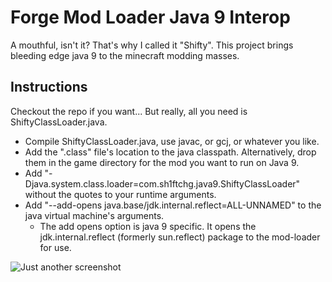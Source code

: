 # Forge Mod Loader Java 9 Interop
A mouthful, isn't it? That's why I called it "Shifty". This project brings bleeding edge java 9 to the minecraft modding masses.

## Instructions

Checkout the repo if you want... But really, all you need is ShiftyClassLoader.java. 

- Compile ShiftyClassLoader.java, use javac, or gcj, or whatever you like.
- Add the ".class" file's location to the java classpath. Alternatively, drop them in the game directory for the mod you want to run on Java 9.
- Add "-Djava.system.class.loader=com.sh1ftchg.java9.ShiftyClassLoader" without the quotes to your runtime arguments.
- Add "--add-opens java.base/jdk.internal.reflect=ALL-UNNAMED" to the java virtual machine's arguments.
    - The add opens option is java 9 specific. It opens the jdk.internal.reflect (formerly sun.reflect) package to the mod-loader for use.

![Just another screenshot](https://raw.githubusercontent.com/sh1ftchg/FMLJ9/master/screenshot.png)